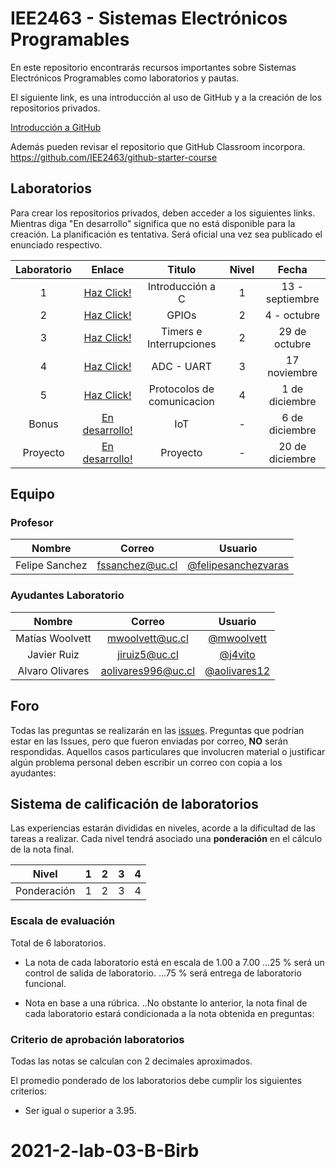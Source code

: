# IEE2463 - Sistemas Electrónicos Programables

En este repositorio encontrarás recursos importantes sobre Sistemas Electrónicos Programables como laboratorios y pautas. 

El siguiente link, es una introducción al uso de GitHub y a la creación de los repositorios privados.

[Introducción a GitHub](https://github.com/IEE2463/classroom/blob/master/Material%20de%20apoyo/GitHub/Introducción%20a%20GitHub.pdf)

Además pueden revisar el repositorio que GitHub Classroom incorpora. https://github.com/IEE2463/github-starter-course


## Laboratorios

Para crear los repositorios privados, deben acceder a los siguientes links. Mientras diga "En desarrollo" significa que no está disponible para la creación.
La planificación es tentativa. Será oficial una vez sea publicado el enunciado respectivo.

| Laboratorio |                         Enlace                        | Titulo 			| Nivel |   Fecha     |
|:-----------:|:-----------------------------------------------------:|:--------------:	| :---: |:-----------:|
|      1      | [Haz Click!](https://classroom.github.com/a/8ZvjG4Vv) | Introducción a C  	| 	1	| 13 - septiembre  |
| 	   2 	  | [Haz Click!](https://classroom.github.com/a/zQ64E_pV) | GPIOs |	2	| 4 - octubre |
| 	   3 	  | [Haz Click!](https://classroom.github.com/a/XH5MCgcv) | Timers e Interrupciones       |	2	| 29 de octubre |
| 	   4 	  | [Haz Click!](https://classroom.github.com/a/6aXl3qUI) | ADC - UART		|	3	| 17 noviembre |
| 	   5 	  | [Haz Click!](https://classroom.github.com/a/YOJf35p0) | Protocolos de comunicacion|	4	| 1 de diciembre  |
| 	   Bonus	  | [En desarrollo!](https://github.com/IEE2463/classroom) | IoT		|	-	| 6 de diciembre  |
|  Proyecto	  | [En desarrollo!](https://github.com/IEE2463/classroom)|  Proyecto		|	-	| 20 de diciembre  |


## Equipo

### Profesor
| Nombre |	Correo 	| Usuario |
|:------:|:--------:|:-------:|
| Felipe Sanchez | fssanchez@uc.cl | [@felipesanchezvaras](https://github.com/felipesanchezvaras) |

### Ayudantes Laboratorio

| Nombre |	Correo 	| Usuario |
|:------:|:--------:|:-------:|
| Matías Woolvett|  mwoolvett@uc.cl  | [@mwoolvett](https://github.com/fer-guzman) |
| Javier Ruiz | jiruiz5@uc.cl	 | [@j4vito](https://github.com/j4vito) |
| Alvaro Olivares| aolivares996@uc.cl	 | [@aolivares12](https://github.com/aolivares12) | 


## Foro

Todas las preguntas se realizarán en las [issues](../../issues). Preguntas que podrían estar en las Issues, pero que fueron enviadas por correo, **NO** serán respondidas. Aquellos casos particulares que involucren material o justificar algún problema personal deben escribir un correo con copia a los ayudantes:

## Sistema de calificación de laboratorios

Las experiencias estarán divididas en niveles, acorde a la dificultad de las tareas a realizar. Cada nivel tendrá asociado una **ponderación** en el cálculo de la nota final.


| Nivel			| 1  	|  2 	|  3 	|  4 	| 
|:-:			|:-:	|---	|---	|---	|
| Ponderación 	| 1		| 2 	| 3		| 4		|



### Escala de evaluación

Total de 6 laboratorios.

+ La nota de cada laboratorio está en escala de 1.00 a 7.00
...25 % será un control de salida de laboratorio. 
...75 % será entrega de laboratorio funcional.


+ Nota en base a una rúbrica.
..No obstante lo anterior, la nota final de cada laboratorio estará condicionada a la nota obtenida en preguntas:


### Criterio de aprobación laboratorios

Todas las notas se calculan con 2 decimales aproximados.

El promedio ponderado de los laboratorios debe cumplir los siguientes criterios:
- Ser igual o superior a 3.95.


# 2021-2-lab-03-B-Birb
